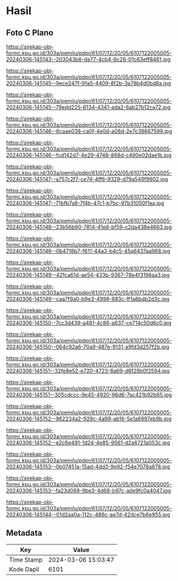 # Hasil

## Foto C Plano

https://sirekap-obj-formc.kpu.go.id/303a/pemilu/pdpr/61/07/12/20/05/6107122005005-20240306-145143--203043b8-da77-4cb4-8c28-01c63eff8461.jpg

https://sirekap-obj-formc.kpu.go.id/303a/pemilu/pdpr/61/07/12/20/05/6107122005005-20240306-145145--9ece247f-91a5-4409-8f2b-3a78b4d0bd8a.jpg

https://sirekap-obj-formc.kpu.go.id/303a/pemilu/pdpr/61/07/12/20/05/6107122005005-20240306-145145--79edd225-6134-4341-ada2-6ab27b12ca72.jpg

https://sirekap-obj-formc.kpu.go.id/303a/pemilu/pdpr/61/07/12/20/05/6107122005005-20240306-145146--8caae038-ca0f-4e0d-a08d-2e7c38667599.jpg

https://sirekap-obj-formc.kpu.go.id/303a/pemilu/pdpr/61/07/12/20/05/6107122005005-20240306-145146--fcd142d7-4e29-4748-868d-c490e02dae1b.jpg

https://sirekap-obj-formc.kpu.go.id/303a/pemilu/pdpr/61/07/12/20/05/6107122005005-20240306-145147--a757c2f7-ce74-4ff6-9329-d79a549f9802.jpg

https://sirekap-obj-formc.kpu.go.id/303a/pemilu/pdpr/61/07/12/20/05/6107122005005-20240306-145147--71bfb7a8-7f4b-47c1-b7bc-97b31050f1aa.jpg

https://sirekap-obj-formc.kpu.go.id/303a/pemilu/pdpr/61/07/12/20/05/6107122005005-20240306-145148--23b56b90-7814-41e8-bf59-c2da438e4663.jpg

https://sirekap-obj-formc.kpu.go.id/303a/pemilu/pdpr/61/07/12/20/05/6107122005005-20240306-145148--0b4718b7-f611-44a3-b4c5-45a6437aa968.jpg

https://sirekap-obj-formc.kpu.go.id/303a/pemilu/pdpr/61/07/12/20/05/6107122005005-20240306-145149--42fca61d-ae54-433b-9367-78e4f3196aa3.jpg

https://sirekap-obj-formc.kpu.go.id/303a/pemilu/pdpr/61/07/12/20/05/6107122005005-20240306-145149--caa7f9a0-b9e3-4998-883c-ff1a8bdb2d3c.jpg

https://sirekap-obj-formc.kpu.go.id/303a/pemilu/pdpr/61/07/12/20/05/6107122005005-20240306-145150--7cc3d439-a481-4c86-a637-ce714c50d6c0.jpg

https://sirekap-obj-formc.kpu.go.id/303a/pemilu/pdpr/61/07/12/20/05/6107122005005-20240306-145150--064c92a6-70a9-487e-9131-a9fd3d257f2b.jpg

https://sirekap-obj-formc.kpu.go.id/303a/pemilu/pdpr/61/07/12/20/05/6107122005005-20240306-145151--32fe8e52-e720-4723-8a69-d6f28b0f2594.jpg

https://sirekap-obj-formc.kpu.go.id/303a/pemilu/pdpr/61/07/12/20/05/6107122005005-20240306-145151--305cdccc-9e45-4920-96d6-7ac421b92b65.jpg

https://sirekap-obj-formc.kpu.go.id/303a/pemilu/pdpr/61/07/12/20/05/6107122005005-20240306-145152--962234a2-929c-4a99-ab16-5e1a6997eb9b.jpg

https://sirekap-obj-formc.kpu.go.id/303a/pemilu/pdpr/61/07/12/20/05/6107122005005-20240306-145152--e2c6e491-1d24-4e85-9561-d2a6721a053c.jpg

https://sirekap-obj-formc.kpu.go.id/303a/pemilu/pdpr/61/07/12/20/05/6107122005005-20240306-145153--0b07451a-15ad-4dd3-9e92-f54e7078a878.jpg

https://sirekap-obj-formc.kpu.go.id/303a/pemilu/pdpr/61/07/12/20/05/6107122005005-20240306-145153--fa23d069-9be3-4d68-b97c-ade9fc0a4047.jpg

https://sirekap-obj-formc.kpu.go.id/303a/pemilu/pdpr/61/07/12/20/05/6107122005005-20240306-145144--01d2aa0a-112c-486c-ae7d-42dce7b6e955.jpg


## Metadata

| Key        | Value               |
| ---------- | ------------------- |
| Time Stamp | 2024-03-06 15:03:47 |
| Kode Dapil | 6101                |



